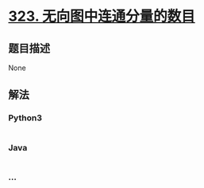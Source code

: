 # [323. 无向图中连通分量的数目](https://leetcode-cn.com/problems/number-of-connected-components-in-an-undirected-graph)

## 题目描述
<!-- 这里写题目描述 -->
None


## 解法
<!-- 这里可写通用的实现逻辑 -->


### Python3
<!-- 这里可写当前语言的特殊实现逻辑 -->

```python

```

### Java
<!-- 这里可写当前语言的特殊实现逻辑 -->

```java

```

### ...
```

```
